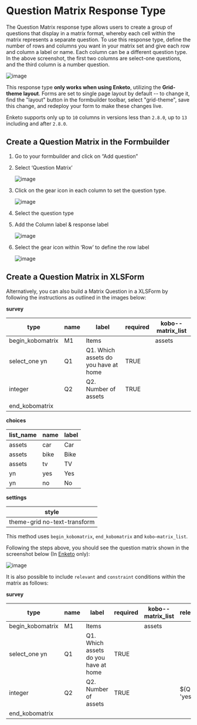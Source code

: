 # Question Matrix Response Type

The Question Matrix response type allows users to create a group of questions that display in a matrix format, whereby each cell within the matrix represents a separate question. To use this response type, define the number of rows and columns you want in your matrix set and give each row and column a label or name. Each column can be a different question type. In the above screenshot, the first two columns are select-one questions, and the third column is a number question.

![image](/images/matrix_response/matrix_example.png)

<p class="note">This response type <strong>only works when using Enketo</strong>, utilizing the <strong>Grid-theme layout</strong>. Forms are set to single page layout by default -- to change it, find the "layout" button in the formbuilder toolbar, select "grid-theme", save this change, and redeploy your form to make these changes live.</p>

<p class='note'>Enketo supports only up to <code>10</code> columns in versions less than <code>2.8.0</code>, up to <code>13</code> including and after <code>2.8.0</code>.</p>

## Create a Question Matrix in the Formbuilder

1. Go to your formbuilder and click on “Add question”
2. Select ‘Question Matrix’

    ![image](/images/matrix_response/question_matrix.png)

3. Click on the gear icon in each column to set the question type.

    ![image](/images/matrix_response/question_type.png)

4. Select the question type

5. Add the Column label & response label

    ![image](/images/matrix_response/label_response.png)

6. Select the gear icon within ‘Row’ to define the row label

    ![image](/images/matrix_response/row.png)

## Create a Question Matrix in XLSForm

Alternatively, you can also build a Matrix Question in a XLSForm by following the instructions as outlined in the images below:

__survey__

| type             | name | label                                | required | kobo--matrix_list |
| ---              | ---  | ---                                  | ---      | ---               |
| begin_kobomatrix | M1   | Items                                |          | assets            |
| select_one yn    | Q1   | Q1. Which assets do you have at home | TRUE     |                   |
| integer          | Q2   | Q2. Number of assets                 | TRUE     |                   |
| end_kobomatrix   |      |                                      |          |                   |

__choices__

| list_name | name | label |
| ---       | ---  | ---   |
| assets    | car  | Car   |
| assets    | bike | Bike  |
| assets    | tv   | TV    |
| yn        | yes  | Yes   |
| yn        | no   | No    |

__settings__

| style                        |
| ---                          |
| theme-grid no-text-transform |

<p class="note">This method uses <code>begin_kobomatrix</code>, <code>end_kobomatrix</code> and <code>kobo—matrix_list</code>.</p>

Following the steps above, you should see the question matrix shown in the screenshot below (In [Enketo](data_through_webforms.md) only):

![image](/images/matrix_response/preview.png)

It is also possible to include `relevant` and `constraint` conditions within the matrix as follows:

__survey__

| type             | name | label                                | required | kobo--matrix_list | relevant      | constraint |
| ---              | ---  | ---                                  | ---      | ---               | ---           | ---        |
| begin_kobomatrix | M1   | Items                                |          | assets            |               |            |
| select_one yn    | Q1   | Q1. Which assets do you have at home | TRUE     |                   |               |            |
| integer          | Q2   | Q2. Number of assets                 | TRUE     |                   | ${Q1} = 'yes' | . > 2      |
| end_kobomatrix   |      |                                      |          |                   |               |            |


